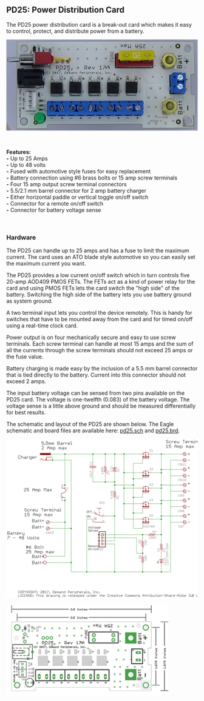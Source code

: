 ## PD25: Power Distribution Card

The PD25 power distribution card is a break-out card which makes it easy
to control, protect, and distribute power from a battery.

<img src=pd25.jpg height=240>

 

<strong>Features:</strong><br />
<strong>-</strong> Up to 25 Amps<br />
<strong>-</strong> Up to 48 volts<br />
<strong>-</strong> Fused with automotive style fuses for easy replacement<br />
<strong>-</strong> Battery connection using #6 brass bolts or 15 amp screw terminals<br />
<strong>-</strong> Four 15 amp output screw terminal connectors<br />
<strong>-</strong> 5.5/2.1 mm barrel connector for 2 amp battery charger<br />
<strong>-</strong> Either horizontal paddle or vertical toggle on/off switch<br />
<strong>-</strong> Connector for a remote on/off switch<br />
<strong>-</strong> Connector for battery voltage sense<br />

 

### Hardware

The PD25 can handle up to 25 amps and has a fuse to limit the maximum
current. The card uses an ATO blade style automotive so you can easily
set the maximum current you want.

The PD25 provides a low current on/off switch which in turn controls
five 20-amp AOD409 PMOS FETs. The FETs act as a kind of power relay for
the card and using PMOS FETs lets the card switch the "high side" of the
battery. Switching the high side of the battery lets you use battery
ground as system ground.

A two terminal input lets you control the device remotely. This is handy
for switches that have to be mounted away from the card and for timed
on/off using a real-time clock card.

Power output is on four mechanically secure and easy to use screw
terminals. Each screw terminal can handle at most 15 amps and the sum of
all the currents through the screw terminals should not exceed 25 amps
or the fuse value.

Battery charging is made easy by the inclusion of a 5.5 mm barrel
connector that is tied directly to the battery. Current into this
connector should not exceed 2 amps.

The input battery voltage can be sensed from two pins available on the
PD25 card. The voltage is one-twelfth (0.083) of the battery voltage.
The voltage sense is a little above ground and should be measured
differentially for best results.

The schematic and layout of the PD25 are shown below. The Eagle
schematic and board files are available here:
[pd25.sch](eagle/pd25.sch) and [pd25.brd](eagle/pd25.brd).


<img src=pd25.svg>

<br>
<br>

<img src=pd25_outline.png height=240>

 

